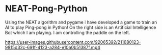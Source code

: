 # NEAT-Pong-Python
Using the NEAT algorithm and pygame I have developed a game to train an AI to play Ping-pong in Python!
On the right side is an Artificial Intelligence Bot which I am playing. I am controlling the paddle on the left.


https://user-images.githubusercontent.com/92065392/211680123-9815d32c-691f-4123-a284-e10a0b51387f.mp4

